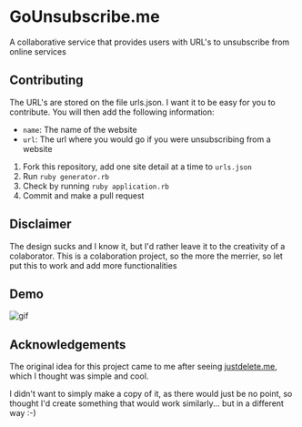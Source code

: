 GoUnsubscribe.me
================

A collaborative service that provides users with URL's to unsubscribe from online services

## Contributing
The URL's are stored on the file urls.json. I want it to be easy for you to contribute. You will then add the following information:

- `name`: The name of the website
- `url`: The url where you would go if you were unsubscribing from a website

1. Fork this repository, add one site detail at a time to `urls.json`
2. Run `ruby generator.rb`
3. Check by running `ruby application.rb`
4. Commit and make a pull request

## Disclaimer
The design sucks and I know it, but I'd rather leave it to the creativity of a colaborator.
This is a colaboration project, so the more the merrier, so let put this to work and add more functionalities

## Demo
![gif](https://raw.github.com/mplacona/gounsubscribe.me/master/public/images/gounsubscribe.gif)

## Acknowledgements
The original idea for this project came to me after seeing [justdelete.me](http://justdelete.me), which I thought was simple and cool.

I didn't want to simply make a copy of it, as there would just be no point, so thought I'd create something that would work similarly... but in a different way :-)
